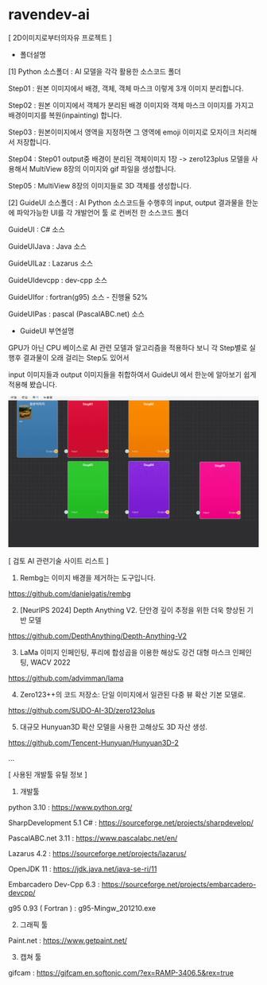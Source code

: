 # ravendev-ai
[ 2D이미지로부터의자유 프로젝트 ]

* 폴더설명


[1] Python 소스폴더 : AI 모델을 각각 활용한 소스코드 폴더

Step01 : 원본 이미지에서 배경, 객체, 객체 마스크 이렇게 3개 이미지 분리합니다.

Step02 : 원본 이미지에서 객체가 분리된 배경 이미지와 객체 마스크 이미지를 가지고 배경이미지를 복원(inpainting) 합니다.

Step03 : 원본이미지에서 영역을 지정하면 그 영역에 emoji 이미지로 모자이크 처리해서 저장합니다.

Step04 : Step01 output중 배경이 분리된 객체이미지 1장 -> zero123plus 모델을 사용해서 MultiView 8장의 이미지와 gif 파일을 생성합니다.

Step05 : MultiView 8장의 이미지들로 3D 객체를 생성합니다.



[2] GuideUI 소스폴더 : AI Python 소스코드들 수행후의 input, output 결과물을 한눈에 파악가능한 UI를 각 개발언어 툴 로 컨버전 한 소스코드 폴더 

GuideUI : C# 소스

GuideUIJava : Java 소스

GuideUILaz : Lazarus 소스

GuideUIdevcpp : dev-cpp 소스

GuideUIfor : fortran(g95)  소스 - 진행율 52%

GuideUIPas : pascal (PascalABC.net) 소스


* GuideUI 부연설명

GPU가 아닌 CPU 베이스로 AI 관련 모델과 알고리즘을 적용하다 보니  각 Step별로 실행후 결과물이 오래 걸리는 Step도 있어서

input 이미지들과 output 이미지들을 취합하여서 GuideUI 에서 한눈에 알아보기 쉽게 적용해 봤습니다.


<img src='https://raw.githubusercontent.com/ravendev-team/ravendev-ai/refs/heads/main/GuideUI/GuideUI_2025-08-13.gif' />





[ 검토 AI 관련기술 사이트 리스트 ]

1. Rembg는 이미지 배경을 제거하는 도구입니다.
   
 https://github.com/danielgatis/rembg

2. [NeurIPS 2024] Depth Anything V2. 단안경 깊이 추정을 위한 더욱 향상된 기반 모델
   
 https://github.com/DepthAnything/Depth-Anything-V2
  
3. LaMa 이미지 인페인팅, 푸리에 합성곱을 이용한 해상도 강건 대형 마스크 인페인팅, WACV 2022

https://github.com/advimman/lama

4. Zero123++의 코드 저장소: 단일 이미지에서 일관된 다중 뷰 확산 기본 모델로.

https://github.com/SUDO-AI-3D/zero123plus

5. 대규모 Hunyuan3D 확산 모델을 사용한 고해상도 3D 자산 생성.

https://github.com/Tencent-Hunyuan/Hunyuan3D-2

...




[ 사용된 개발툴 유틸 정보 ]

1. 개발툴

python 3.10 : https://www.python.org/

SharpDevelopment 5.1 C# : https://sourceforge.net/projects/sharpdevelop/

PascalABC.net 3.11 : https://www.pascalabc.net/en/

Lazarus 4.2 : https://sourceforge.net/projects/lazarus/

OpenJDK 11 : https://jdk.java.net/java-se-ri/11 

Embarcadero Dev-Cpp 6.3 : https://sourceforge.net/projects/embarcadero-devcpp/

g95 0.93 ( Fortran ) : g95-Mingw_201210.exe

2. 그래픽 툴

Paint.net : https://www.getpaint.net/

3. 캡쳐 툴

gifcam : https://gifcam.en.softonic.com/?ex=RAMP-3406.5&rex=true





